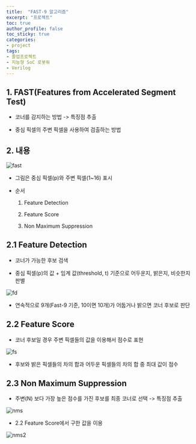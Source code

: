```yaml
---
title:  "FAST-9 알고리즘"
excerpt: "프로젝트"
toc: true
author_profile: false
toc_sticky: true
categories:
- project
tags:
- 졸업프로젝트
- 지능형 SoC 로봇워
- Verilog
---
```

## 1. FAST(Features from Accelerated Segment Test)

- 코너를 감지하는 방법 -> 특징점 추출

- 중심 픽셀의 주변 픽셀을 사용하여 검출하는 방법 



## 2. 내용

![fast](https://user-images.githubusercontent.com/52816346/86093504-06f42a80-baea-11ea-8b3f-648dc7cf2413.PNG)

- 그림은 중심 픽셀(p)와 주변 픽셀(1~16) 표시

- 순서

    1) Feature Detection

    2) Feature Score

    3) Non Maximum Suppression



## 2.1 Feature Detection

- 코너가 가능한 후보 검색

- 중심 픽셀(p)의 값 + 임계 값(threshold, t) 기준으로 어두운지, 밝은지, 비슷한지 판별

![fd](https://user-images.githubusercontent.com/52816346/86093509-08255780-baea-11ea-8e69-1e2d6ced43c9.PNG)


- 연속적으로 9개(Fast-9 기준, 10이면 10개)가 어둡거나 밝으면 코너 후보로 판단


## 2.2 Feature Score

- 코너 후보일 경우 주변 픽셀들의 값을 이용해서 점수로 표현

![fs](https://user-images.githubusercontent.com/52816346/86093510-08255780-baea-11ea-93c8-f1f17b67cc62.PNG)


- 후보와 밝은 픽셀들의 차의 합과 어두운 픽셀들의 차의 합 중 최대 값이 점수


## 2.3 Non Maximum Suppression

- 주변(N) 보다 가장 높은 점수를 가진 후보를 최종 코너로 선택 -> 특징점 추출

![nms](https://user-images.githubusercontent.com/52816346/86093512-08bdee00-baea-11ea-825c-111fcca02b1a.PNG)


- 2.2 Feature Score에서 구한 값을 이용

![nms2](https://user-images.githubusercontent.com/52816346/86093513-09568480-baea-11ea-9718-eae9a8312875.PNG)
